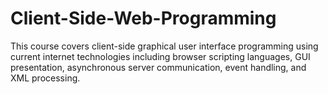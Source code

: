 # Client-Side-Web-Programming
This course covers client-side graphical user interface programming using current internet technologies including browser scripting languages, GUI presentation, asynchronous server communication, event handling, and XML processing.

